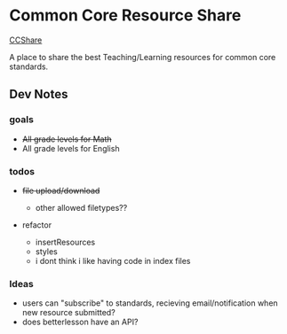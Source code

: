 # Common Core Resource Share

[CCShare](https://ccshare.herokuapp.com/cc/)

A place to share the best Teaching/Learning resources for common core standards.

## Dev Notes

### goals

- <s>All grade levels for Math</s>
- All grade levels for English

### todos
- <s>file upload/download</s>
  - other allowed filetypes??

- refactor
  - insertResources
  - styles
  - i dont think i like having code in index files

### Ideas
- users can "subscribe" to standards,
  recieving email/notification when new resource submitted?
- does betterlesson have an API?

